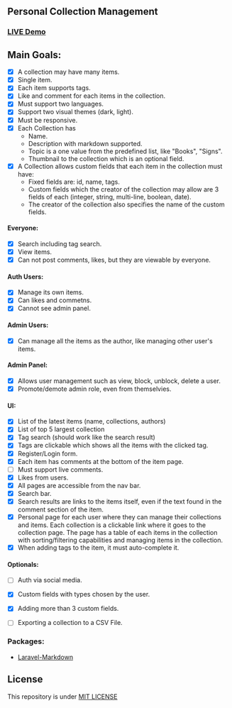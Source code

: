 ## Personal Collection Management

### [LIVE Demo](https://a20-collection-management.herokuapp.com)


## Main Goals:
- [x] A collection may have many items.
- [x] Single item.
- [x] Each item supports tags.
- [x] Like and comment for each items in the collection.
- [x] Must support two languages.
- [x] Support two visual themes (dark, light).
- [x] Must be responsive.
- [x] Each Collection has
	- Name.
	- Description with markdown supported.
	- Topic is a one value from the predefined list, like "Books", "Signs".
	- Thumbnail to the collection which is an optional field.
- [x] A Collection allows custom fields that each item in the collection must have:
	- Fixed fields are: id, name, tags.
	- Custom fields which the creator of the collection may allow are 3 fields of each (integer, string, multi-line, boolean, date).
	- The creator of the collection also specifies the name of the custom fields.

#### Everyone:
- [x] Search including tag search.
- [x] View items.
- [x] Can not post comments, likes, but they are viewable by everyone.

#### Auth Users:
- [x] Manage its own items.
- [x] Can likes and commetns.
- [x] Cannot see admin panel.

#### Admin Users:
- [x] Can manage all the items as the author, like managing other user's items.

#### Admin Panel:
- [x] Allows user management such as view, block, unblock, delete a user.
- [x] Promote/demote admin role, even from themselvies.

#### UI:
- [x] List of the latest items (name, collections, authors)
- [x] List of top 5 largest collection
- [x] Tag search (should work like the search result)
- [x] Tags are clickable which shows all the items with the clicked tag.
- [x] Register/Login form.
- [x] Each item has comments at the bottom of the item page.
- [ ] Must support live comments.
- [x] Likes from users.
- [x] All pages are accessible from the nav bar.
- [x] Search bar.
- [x] Search results are links to the items itself, even if the text found in the comment section of the item.
- [x] Personal page for each user where they can manage their collections and items. Each collection is a clickable link where it goes to the collection page. The page has a table of each items in the collection with sorting/filtering capabilities and managing items in the collection.
- [x] When adding tags to the item, it must auto-complete it.			

#### Optionals:
- [ ] Auth via social media.
- [x] Custom fields with types chosen by the user.
- [x] Adding more than 3 custom fields.
- [ ] Exporting a collection to a CSV File.


### Packages:

- [Laravel-Markdown](https://github.com/GrahamCampbell/Laravel-Markdown)

## License

This repository is under [MIT LICENSE](LICENSE)

